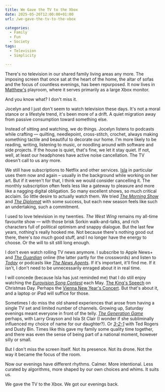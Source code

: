 ```yaml
---
title: We Gave the TV to the Xbox
date: 2025-05-26T12:00:00+01:00
url: /we-gave-the-tv-to-the-xbox

categories:
  - Family
  - Fun
  - Society
tags:
  - Television
  - Simplicity

---
```


There's no television in our shared family living areas any more. The imposing screen that once sat at the heart of the home, the altar of sofas and the focus of countless evenings, has been repurposed. It now lives in [Matthew's](https://blog.iannelson.uk/matthew-henry-nelson) playroom, where it serves primarily as a large Xbox monitor.

And you know what? I don't miss it.

Jocelyn and I just don't seem to watch television these days. It's not a moral stance or a lifestyle trend, it's been more of a drift. A quiet migration away from passive consumption toward something else.

Instead of sitting and watching, we do things. Jocelyn listens to podcasts while crafting — quilting, needlepoint, cross-stitch, crochet, always making something tactile and beautiful to decorate our home. I'm more likely to be reading, writing, listening to music, or noodling around with software and side projects. If the house is quiet, that's fine, we let it stay quiet. If not, well, at least our headphones have active noise cancellation. The TV doesn't call to us any more.

We still have subscriptions to Netflix and other services. [Isla](https://blog.iannelson.uk/isla-grace-nelson) in particular uses them now and again – usually in the background while working on her art. But if it weren't for that, I think we would consider cancelling it. The monthly subscription often feels less like a gateway to pleasure and more like a nagging digital obligation. So many excellent shows, so much critical acclaim. So little desire to actually watch them. We tried [_The Morning Show_](https://tv.apple.com/gb/show/the-morning-show/) and [_The Diplomat_](https://www.netflix.com/title/81288983) with some success, but each new season feels like such an undertaking, such a commitment.

I used to love television in my twenties. _The West Wing_ remains my all-time favourite show — with those brisk Sorkin walk-and-talks, and rich characters full of political optimism and snappy dialogue. But the last few years, nothing's really hooked me. Not because there's nothing good out there, there's _too much_ good stuff, and I no longer have the energy to choose. Or the will to sit still long enough.

I don't even watch rolling TV news anymore. I subscribe to Apple News+ and [_The Guardian_](https://www.theguardian.com) online (the latter partly for the crosswords) and listen to [_Today_](https://www.bbc.co.uk/programmes/b006qj9z) or podcasts like [_The News Agents_](https://www.globalplayer.com/podcasts/42KuVj/). If it's important, it'll find me. If it isn't, I don't need to be unnecessarily enraged about it in real time.

I will concede (because Isla has just reminded me) that I do still enjoy watching the [_Eurovision Song Contest_](https://eurovision.tv) each May. [The King's Speech](https://en.wikipedia.org/wiki/Royal_Christmas_message) on Christmas Day. Perhaps the [Vienna New Year's Concert](https://www.wienerphilharmoniker.at/en/newyearsconcert). But that's about it, and a laptop or iPad will suffice for those.

Sometimes I do miss the old shared experiences that arose from having a single TV set and limited number of channels. Growing up, Saturday evenings meant everyone in front of the telly. [_The Generation Game_](https://en.wikipedia.org/wiki/The_Generation_Game) perhaps, with Larry Grayson and Isla St Clair (I wonder if she subliminally influenced my choice of name for our daughter?). Or [_3-2-1_](https://en.wikipedia.org/wiki/3-2-1) with Ted Rogers and Dusty Bin. Times like this gave my family some quality time together, and there was even the sense of being part of a national moment, however silly or small.

But I don't miss the screen itself. Not its presence. Not its drone. Not the way it became the focus of the room.

Now our evenings have different rhythms. Calmer. More intentional. Less curated by algorithms, more shaped by our own choices and whims. It suits us.

We gave the TV to the Xbox. We got our evenings back.
